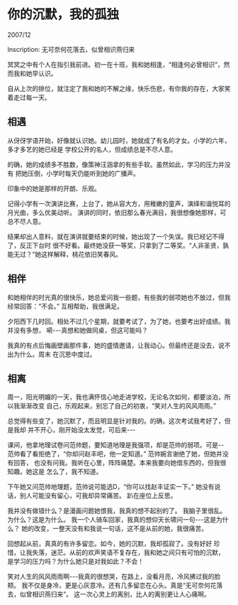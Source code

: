 # 你的沉默，我的孤独
2007/12

<!-- http://media.leidenschaft.cn/scan/junior_7/33.pdf -->
Inscription: 无可奈何花落去，似曾相识燕归来

冥冥之中有个人在指引我前进。初一在十班，我和她相逢，“相逢何必曾相识”，然而我和她早认识。

自从上次的排位，就注定了我和她的不解之缘，快乐伤悲，有你我的存在，大家笑着走过每一天。

## 相遇

从伢伢学语开始，好像就认识她。幼儿园时，她就成了有名的才女。小学的六年，多才多艺的她已经是
学校公开的名人，但成绩总是不尽人意。

的确，她的成绩多不胜数，像策神汪涵拿的有些手软。虽然如此，学习的压力并没有
把她压倒，小学时每天仍能听到她的广播声。

印象中的她是那样的开朗、乐观。

记得小学有一次演讲比赛，上台了，她从容大方，用稚嫩的童声，演绎和谐悦耳的月光曲，多么优美动听。
演讲的同时，依旧那么春光满目，我很想像她那样，可总不尽人意。

结果却出人意料，就在演讲就要结束的时候，她出现了一个失误。我已经记不得了，反正下台时
很不好看。最终她没获一等奖，只拿到了二等奖。“人非圣贤，孰能无过？”她这样解释，桃花依旧笑春风。

## 相伴

和她相伴的时光真的很快乐，她总爱问我一些题，有些我的弱项她也不放过，但我经常回答：“不会。”
互相帮助，我很满足。

夕阳西下几时回。相处不过几个星期，就要考试了，为了她，也要考出好成绩。我并没有多想，
嗬---真想和她做同桌，但这可能吗？

我真的有点后悔画壁画那件事，她的盛情邀请，让我动心。但最终还是没去，说不出为什么。周末
在沉思中度过。

## 相离

周一，阳光明媚的一天，我也满怀信心地走进学校，无论名次如何，都要淡泊，所以我渐渐改变
自己，乐观起来，别忘了自己的初衷，“笑对人生的风风雨雨。”

总觉得有些变了，她沉默了，而且明显是针对我的。的确，这次考试我考好了，但是我却
并不开心，刚开始没太发觉，可后来---

课间，他拿地理试卷问范帅题，要知道地理是我强项，却是范帅的弱项。可是--
范帅看了看拒绝了，“你却问赵丰吧，他一定知道。” 范帅婉言谢绝了她，但她并没有回答，
也没有问我。我听在心里，阵阵痛楚。本来我要向她借东西的，但我很知趣。她这是
怎么了，我不知道。

下午她又问范帅地理题，范帅说可能选D，“你可以找赵丰证实一下。”
她没有说话，别人可能没有留心，可我却异常痛苦。
趴在座位上反思。

我并没有做错什么？是漫画问题她恨我，我真的想不起别的了。
我脑子里很乱。为什么？这是为什么。
我一个人骑车回家，我真的想仰天长啸问一句---这是为什么？
她的改变，一整天没有和我说一句话，这不是从前的她，我很痛苦。

回想起从前，真真的有许多留恋。如今，她的沉默，我却孤寂了。没有好好
珍惜，让我失落，迷茫。从前的欢声笑语不复存在，我和她之间只有可怕的沉默，
是学习的压力吗？为什么她只是对我如此？不会！

笑对人生的风风雨雨啊---我真的很想哭，在路上，没看月亮，冷风拂过我的脸颊。
我不仅是身冷，更是心灰意冷。还有几多留恋在心头。真是“无可奈何花落去，似曾相识燕归来”。
这一次心灵上的离别，比人的离别更让人心痛啊。